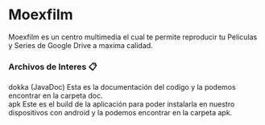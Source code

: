 # Moexfilm

Moexfilm es un centro multimedia el cual te permite reproducir tu Peliculas y Series de Google Drive a maxima calidad.


### Archivos de Interes 📋

dokka (JavaDoc) Esta es la documentación del codigo y la podemos encontrar en la carpeta doc.\
apk Este es el build de la aplicación para poder instalarla en nuestro dispositivos con android y la podemos encontrar en la carpeta apk.
